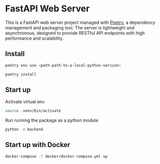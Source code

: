 # FastAPI Web Server

This is a FastAPI web server project managed with [Poetry](https://python-poetry.org/), a dependency management and packaging tool. The server is lightweight and asynchronous, designed to provide RESTful API endpoints with high performance and scalability.

## Install

```bash
poetry env use <path-path-to-a-local-python-version>
```

```bash
poetry install
```

## Start up

Activate virtual env

```bash
source .venv/bin/activate 
```

Run running the package as a python module

```bash
python -m backend
```

## Start up with Docker

```bash
docker-compose -f docker/docker-compose.yml up
```
